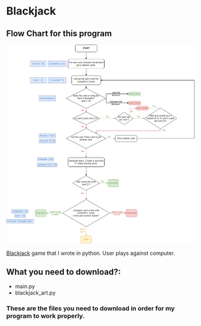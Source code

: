 # Blackjack
## Flow Chart for this program
<img src ='./flow_chart/Blackjack-Flow_Chart.png' width='1000'>

[Blackjack](https://en.wikipedia.org/wiki/Blackjack) game that I wrote in python. User plays against computer.
## What you need to download?:
- main.py
- blackjack_art.py
### These are the files you need to download in order for my program to work properly.
